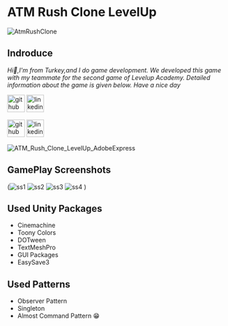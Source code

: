 # ATM Rush Clone LevelUp

![AtmRushClone](https://user-images.githubusercontent.com/92987466/182831835-84f41627-f6d1-477b-bd94-ce718f4f753a.png)

## Indroduce
*Hi:punch:,I'm from Turkey,and I do game development.*
*We developed this game with my teammate for the second game of Levelup Academy. Detailed information about the game is given below. Have a nice day*

[<img src='https://cdn.jsdelivr.net/npm/simple-icons@3.0.1/icons/github.svg' alt='github' height='40'>](https://github.com/tolgakrc)  [<img src='https://cdn.jsdelivr.net/npm/simple-icons@3.0.1/icons/linkedin.svg' alt='linkedin' height='40'>](https://www.linkedin.com/in/tolga-karaca-7a5baa110//)  

[<img src='https://cdn.jsdelivr.net/npm/simple-icons@3.0.1/icons/github.svg' alt='github' height='40'>](https://github.com/Burak-san)  [<img src='https://cdn.jsdelivr.net/npm/simple-icons@3.0.1/icons/linkedin.svg' alt='linkedin' height='40'>](https://www.linkedin.com/in/burak-orhan-aohg2022//)  

![ATM_Rush_Clone_LevelUp_AdobeExpress](https://user-images.githubusercontent.com/92987466/182829872-ad401213-060b-4656-9ed7-1911557341d9.gif)

## GamePlay Screenshots
(![ss1](https://user-images.githubusercontent.com/92987466/182791867-3a77002b-f08b-4057-ab3d-569723384902.png)
![ss2](https://user-images.githubusercontent.com/92987466/182791873-f8f7f870-e9de-4a4f-95a1-23a094fcf01f.png)
![ss3](https://user-images.githubusercontent.com/92987466/182791877-915b58b4-997d-4716-99c6-5821da797a18.png)
![ss4](https://user-images.githubusercontent.com/92987466/182791885-b5ae389f-e921-4443-b6f5-07d0bd93197b.png)
)

## Used Unity Packages
- Cinemachine
- Toony Colors
- DOTween
- TextMeshPro
- GUI Packages
- EasySave3

## Used Patterns
- Observer Pattern
- Singleton
- Almost Command Pattern :grin:
